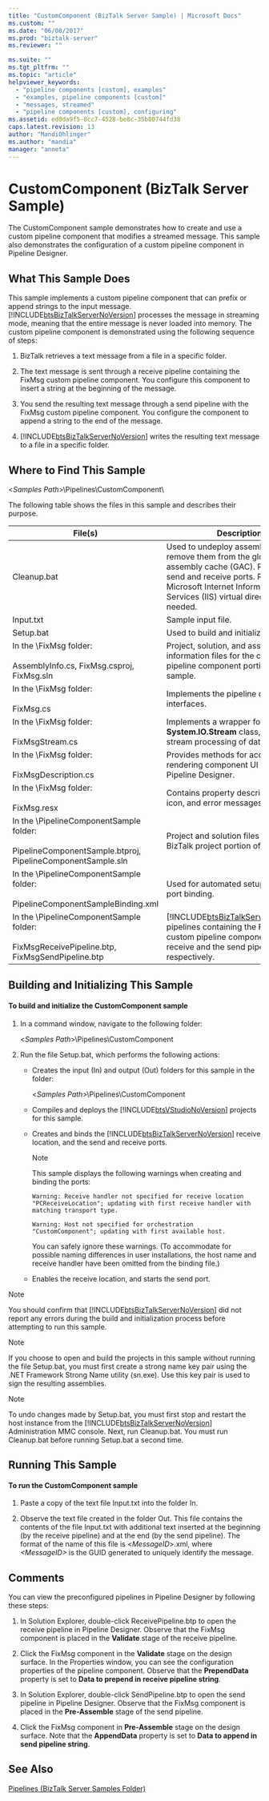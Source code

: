 ```yaml
---
title: "CustomComponent (BizTalk Server Sample) | Microsoft Docs"
ms.custom: ""
ms.date: "06/08/2017"
ms.prod: "biztalk-server"
ms.reviewer: ""

ms.suite: ""
ms.tgt_pltfrm: ""
ms.topic: "article"
helpviewer_keywords: 
  - "pipeline components [custom], examples"
  - "examples, pipeline components [custom]"
  - "messages, streamed"
  - "pipeline components [custom], configuring"
ms.assetid: ed0da9f5-8cc7-4528-be8c-35b80744fd38
caps.latest.revision: 13
author: "MandiOhlinger"
ms.author: "mandia"
manager: "anneta"
---
```

# CustomComponent (BizTalk Server Sample)
The CustomComponent sample demonstrates how to create and use a custom pipeline component that modifies a streamed message. This sample also demonstrates the configuration of a custom pipeline component in Pipeline Designer.  
  
## What This Sample Does  
 This sample implements a custom pipeline component that can prefix or append strings to the input message. [!INCLUDE[btsBizTalkServerNoVersion](../includes/btsbiztalkservernoversion-md.md)] processes the message in streaming mode, meaning that the entire message is never loaded into memory. The custom pipeline component is demonstrated using the following sequence of steps:  
  
1.  BizTalk retrieves a text message from a file in a specific folder.  
  
2.  The text message is sent through a receive pipeline containing the FixMsg custom pipeline component. You configure this component to insert a string at the beginning of the message.  
  
3.  You send the resulting text message through a send pipeline with the FixMsg custom pipeline component. You configure the component to append a string to the end of the message.  
  
4.  [!INCLUDE[btsBizTalkServerNoVersion](../includes/btsbiztalkservernoversion-md.md)] writes the resulting text message to a file in a specific folder.  
  
## Where to Find This Sample  
 \<*Samples Path*>\Pipelines\CustomComponent\  
  
 The following table shows the files in this sample and describes their purpose.  
  
|File(s)|Description|  
|---------------|-----------------|  
|Cleanup.bat|Used to undeploy assemblies and remove them from the global assembly cache (GAC). Removes send and receive ports. Removes Microsoft Internet Information Services (IIS) virtual directories as needed.|  
|Input.txt|Sample input file.|  
|Setup.bat|Used to build and initialize this sample.|  
|In the \FixMsg folder:<br /><br /> AssemblyInfo.cs, FixMsg.csproj, FixMsg.sln|Project, solution, and assembly information files for the custom pipeline component portion of this sample.|  
|In the \FixMsg folder:<br /><br /> FixMsg.cs|Implements the pipeline component interfaces.|  
|In the \FixMsg folder:<br /><br /> FixMsgStream.cs|Implements a wrapper for the **System.IO.Stream** class, enabling stream processing of data.|  
|In the \FixMsg folder:<br /><br /> FixMsgDescription.cs|Provides methods for accessing and rendering component UI resources in Pipeline Designer.|  
|In the \FixMsg folder:<br /><br /> FixMsg.resx|Contains property descriptions, an icon, and error messages.|  
|In the \PipelineComponentSample folder:<br /><br /> PipelineComponentSample.btproj, PipelineComponentSample.sln|Project and solution files for the BizTalk project portion of this sample.|  
|In the \PipelineComponentSample folder:<br /><br /> PipelineComponentSampleBinding.xml|Used for automated setup such as port binding.|  
|In the \PipelineComponentSample folder:<br /><br /> FixMsgReceivePipeline.btp, FixMsgSendPipeline.btp|[!INCLUDE[btsBizTalkServerNoVersion](../includes/btsbiztalkservernoversion-md.md)] pipelines containing the FixMsg custom pipeline component, for the receive and the send pipelines, respectively.|  
  
## Building and Initializing This Sample  
  
#### To build and initialize the CustomComponent sample  
  
1.  In a command window, navigate to the following folder:  
  
     \<*Samples Path*>\Pipelines\CustomComponent  
  
2.  Run the file Setup.bat, which performs the following actions:  
  
    -   Creates the input (In) and output (Out) folders for this sample in the folder:  
  
         \<*Samples Path*>\Pipelines\CustomComponent  
  
    -   Compiles and deploys the [!INCLUDE[btsVStudioNoVersion](../includes/btsvstudionoversion-md.md)] projects for this sample.  
  
    -   Creates and binds the [!INCLUDE[btsBizTalkServerNoVersion](../includes/btsbiztalkservernoversion-md.md)] receive location, and the send and receive ports.  
  
        > [!NOTE]
        >  This sample displays the following warnings when creating and binding the ports:  
        >   
        >  `Warning: Receive handler not specified for receive location "PCReceiveLocation"; updating with first receive handler with matching transport type.`  
        >   
        >  `Warning: Host not specified for orchestration "CustomComponent"; updating with first available host.`  
        >   
        >  You can safely ignore these warnings. (To accommodate for possible naming differences in user installations, the host name and receive handler have been omitted from the binding file.)  
  
    -   Enables the receive location, and starts the send port.  
  
> [!NOTE]
>  You should confirm that [!INCLUDE[btsBizTalkServerNoVersion](../includes/btsbiztalkservernoversion-md.md)] did not report any errors during the build and initialization process before attempting to run this sample.  
  
> [!NOTE]
>  If you choose to open and build the projects in this sample without running the file Setup.bat, you must first create a strong name key pair using the .NET Framework Strong Name utility (sn.exe). Use this key pair is used to sign the resulting assemblies.  
  
> [!NOTE]
>  To undo changes made by Setup.bat, you must first stop and restart the host instance from the [!INCLUDE[btsBizTalkServerNoVersion](../includes/btsbiztalkservernoversion-md.md)] Administration MMC console. Next, run Cleanup.bat. You must run Cleanup.bat before running Setup.bat a second time.  
  
## Running This Sample  
  
#### To run the CustomComponent sample  
  
1.  Paste a copy of the text file Input.txt into the folder In.  
  
2.  Observe the text file created in the folder Out. This file contains the contents of the file Input.txt with additional text inserted at the beginning (by the receive pipeline) and at the end (by the send pipeline). The format of the name of this file is \<*MessageID*>.xml, where *\<MessageID>* is the GUID generated to uniquely identify the message.  
  
## Comments  
 You can view the preconfigured pipelines in Pipeline Designer by following these steps:  
  
1.  In Solution Explorer, double-click ReceivePipeline.btp to open the receive pipeline in Pipeline Designer. Observe that the FixMsg component is placed in the **Validate** stage of the receive pipeline.  
  
2.  Click the FixMsg component in the **Validate** stage on the design surface. In the Properties window, you can see the configuration properties of the pipeline component. Observe that the **PrependData** property is set to **Data to prepend in receive pipeline string**.  
  
3.  In Solution Explorer, double-click SendPipeline.btp to open the send pipeline in Pipeline Designer. Observe that the FixMsg component is placed in the **Pre-Assemble** stage of the send pipeline.  
  
4.  Click the FixMsg component in **Pre-Assemble** stage on the design surface. Note that the **AppendData** property is set to **Data to append in send pipeline string**.  
  
## See Also  
 [Pipelines (BizTalk Server Samples Folder)](../core/pipelines-biztalk-server-samples-folder.md)
